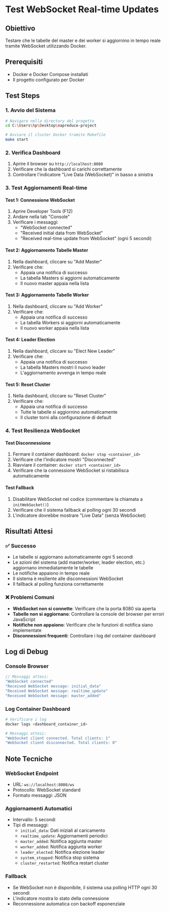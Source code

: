 # Test WebSocket Real-time Updates

## Obiettivo
Testare che le tabelle del master e dei worker si aggiornino in tempo reale tramite WebSocket utilizzando Docker.

## Prerequisiti
- Docker e Docker Compose installati
- Il progetto configurato per Docker

## Test Steps

### 1. Avvio del Sistema
```bash
# Navigare nella directory del progetto
cd C:\Users\hp\Desktop\mapreduce-project

# Avviare il cluster Docker tramite Makefile
make start
```

### 2. Verifica Dashboard
1. Aprire il browser su `http://localhost:8080`
2. Verificare che la dashboard si carichi correttamente
3. Controllare l'indicatore "Live Data (WebSocket)" in basso a sinistra

### 3. Test Aggiornamenti Real-time

#### Test 1: Connessione WebSocket
1. Aprire Developer Tools (F12)
2. Andare nella tab "Console"
3. Verificare i messaggi:
   - "WebSocket connected"
   - "Received initial data from WebSocket"
   - "Received real-time update from WebSocket" (ogni 5 secondi)

#### Test 2: Aggiornamento Tabelle Master
1. Nella dashboard, cliccare su "Add Master"
2. Verificare che:
   - Appaia una notifica di successo
   - La tabella Masters si aggiorni automaticamente
   - Il nuovo master appaia nella lista

#### Test 3: Aggiornamento Tabelle Worker
1. Nella dashboard, cliccare su "Add Worker"
2. Verificare che:
   - Appaia una notifica di successo
   - La tabella Workers si aggiorni automaticamente
   - Il nuovo worker appaia nella lista

#### Test 4: Leader Election
1. Nella dashboard, cliccare su "Elect New Leader"
2. Verificare che:
   - Appaia una notifica di successo
   - La tabella Masters mostri il nuovo leader
   - L'aggiornamento avvenga in tempo reale

#### Test 5: Reset Cluster
1. Nella dashboard, cliccare su "Reset Cluster"
2. Verificare che:
   - Appaia una notifica di successo
   - Tutte le tabelle si aggiornino automaticamente
   - Il cluster torni alla configurazione di default

### 4. Test Resilienza WebSocket

#### Test Disconnessione
1. Fermare il container dashboard: `docker stop <container_id>`
2. Verificare che l'indicatore mostri "Disconnected"
3. Riavviare il container: `docker start <container_id>`
4. Verificare che la connessione WebSocket si ristabilisca automaticamente

#### Test Fallback
1. Disabilitare WebSocket nel codice (commentare la chiamata a `initWebSocket()`)
2. Verificare che il sistema fallback al polling ogni 30 secondi
3. L'indicatore dovrebbe mostrare "Live Data" (senza WebSocket)

## Risultati Attesi

### ✅ Successo
- Le tabelle si aggiornano automaticamente ogni 5 secondi
- Le azioni del sistema (add master/worker, leader election, etc.) aggiornano immediatamente le tabelle
- Le notifiche appaiono in tempo reale
- Il sistema è resiliente alle disconnessioni WebSocket
- Il fallback al polling funziona correttamente

### ❌ Problemi Comuni
- **WebSocket non si connette**: Verificare che la porta 8080 sia aperta
- **Tabelle non si aggiornano**: Controllare la console del browser per errori JavaScript
- **Notifiche non appaiono**: Verificare che le funzioni di notifica siano implementate
- **Disconnessioni frequenti**: Controllare i log del container dashboard

## Log di Debug

### Console Browser
```javascript
// Messaggi attesi:
"WebSocket connected"
"Received WebSocket message: initial_data"
"Received WebSocket message: realtime_update"
"Received WebSocket message: master_added"
```

### Log Container Dashboard
```bash
# Verificare i log
docker logs <dashboard_container_id>

# Messaggi attesi:
"WebSocket client connected. Total clients: 1"
"WebSocket client disconnected. Total clients: 0"
```

## Note Tecniche

### WebSocket Endpoint
- URL: `ws://localhost:8080/ws`
- Protocollo: WebSocket standard
- Formato messaggi: JSON

### Aggiornamenti Automatici
- Intervallo: 5 secondi
- Tipi di messaggi:
  - `initial_data`: Dati iniziali al caricamento
  - `realtime_update`: Aggiornamenti periodici
  - `master_added`: Notifica aggiunta master
  - `worker_added`: Notifica aggiunta worker
  - `leader_elected`: Notifica elezione leader
  - `system_stopped`: Notifica stop sistema
  - `cluster_restarted`: Notifica restart cluster

### Fallback
- Se WebSocket non è disponibile, il sistema usa polling HTTP ogni 30 secondi
- L'indicatore mostra lo stato della connessione
- Reconnessione automatica con backoff esponenziale
